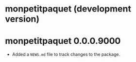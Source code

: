 # monpetitpaquet (development version)

# monpetitpaquet 0.0.0.9000

* Added a `NEWS.md` file to track changes to the package.
